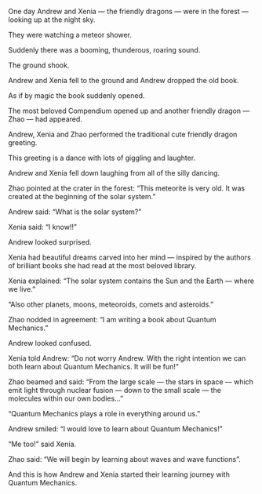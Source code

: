 One day Andrew and Xenia — the friendly dragons — were in the forest — looking up at the night sky.

They were watching a meteor shower.

Suddenly there was a booming, thunderous, roaring sound.

The ground shook.

Andrew and Xenia fell to the ground and Andrew dropped the old book.

As if by magic the book suddenly opened.

The most beloved Compendium opened up and another friendly dragon — Zhao — had appeared.

Andrew, Xenia and Zhao performed the traditional cute friendly dragon greeting.

This greeting is a dance with lots of giggling and laughter.

Andrew and Xenia fell down laughing from all of the silly dancing.

Zhao pointed at the crater in the forest: “This meteorite is very old. It was created at the beginning of the solar system.”

Andrew said: “What is the solar system?”

Xenia said: “I know!!”

Andrew looked surprised.

Xenia had beautiful dreams carved into her mind — inspired by the authors of brilliant books she had read at the most beloved library.

Xenia explained: “The solar system contains the Sun and the Earth — where we live.”

“Also other planets, moons, meteoroids, comets and asteroids.”

Zhao nodded in agreement: “I am writing a book about Quantum Mechanics.”

Andrew looked confused.

Xenia told Andrew: “Do not worry Andrew. With the right intention we can both learn about Quantum Mechanics. It will be fun!”

Zhao beamed and said: “From the large scale — the stars in space — which emit light through nuclear fusion — down to the small scale — the molecules within our own bodies…”

“Quantum Mechanics plays a role in everything around us.”

Andrew smiled: “I would love to learn about Quantum Mechanics!”

“Me too!” said Xenia.

Zhao said: “We will begin by learning about waves and wave functions”.

And this is how Andrew and Xenia started their learning journey with Quantum Mechanics.
